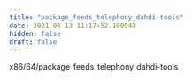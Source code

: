 ```yaml
---
title: "package_feeds_telephony_dahdi-tools"
date: 2021-06-13 11:17:52.100943
hidden: false
draft: false
---
```


x86/64/package_feeds_telephony_dahdi-tools

